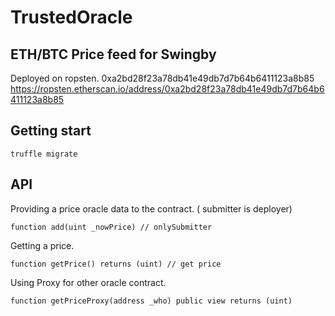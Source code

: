 # TrustedOracle

## ETH/BTC Price feed for Swingby

Deployed on ropsten.
0xa2bd28f23a78db41e49db7d7b64b6411123a8b85
https://ropsten.etherscan.io/address/0xa2bd28f23a78db41e49db7d7b64b6411123a8b85

## Getting start
```
truffle migrate
```

## API

Providing a price oracle data to the contract. ( submitter is deployer)
```
function add(uint _nowPrice) // onlySubmitter
```
Getting a price.
```
function getPrice() returns (uint) // get price 
```
Using Proxy for other oracle contract.
```
function getPriceProxy(address _who) public view returns (uint)
```


